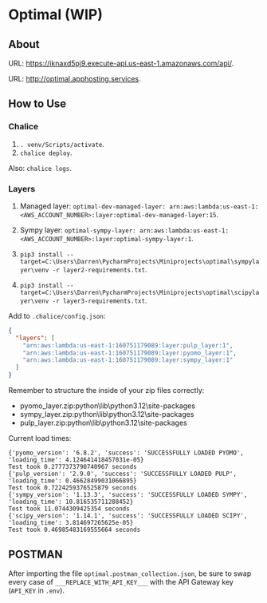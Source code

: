# Optimal (WIP)

## About

URL: https://iknaxd5pj9.execute-api.us-east-1.amazonaws.com/api/.

URL: http://optimal.apphosting.services.

## How to Use

### Chalice

1. `. venv/Scripts/activate`.
2. `chalice deploy`.

Also: `chalice logs`.

### Layers

1. Managed layer: `optimal-dev-managed-layer: arn:aws:lambda:us-east-1:<AWS_ACCOUNT_NUMBER>:layer:optimal-dev-managed-layer:15`.
2. Sympy layer: `optimal-sympy-layer: arn:aws:lambda:us-east-1:<AWS_ACCOUNT_NUMBER>:layer:optimal-sympy-layer:1`.


1. `pip3 install --target=C:\Users\Darren\PycharmProjects\Miniprojects\optimal\sympylayer\venv -r layer2-requirements.txt`. 
2. `pip3 install --target=C:\Users\Darren\PycharmProjects\Miniprojects\optimal\scipylayer\venv -r layer3-requirements.txt`.


Add to `.chalice/config.json`:
```json
{
  "layers": [
    "arn:aws:lambda:us-east-1:160751179089:layer:pulp_layer:1",
    "arn:aws:lambda:us-east-1:160751179089:layer:pyomo_layer:1",
    "arn:aws:lambda:us-east-1:160751179089:layer:sympy_layer:1"
  ]
}
```

Remember to structure the inside of your zip files correctly:
* pyomo_layer.zip:python\lib\python3.12\site-packages
* sympy_layer.zip:python\lib\python3.12\site-packages
* pulp_layer.zip:python\lib\python3.12\site-packages

Current load times:
```shell
{'pyomo_version': '6.8.2', 'success': 'SUCCESSFULLY LOADED PYOMO', 'loading_time': 4.124641418457031e-05}
Test took 0.2777373790740967 seconds
{'pulp_version': '2.9.0', 'success': 'SUCCESSFULLY LOADED PULP', 'loading_time': 0.46628499031066895}
Test took 0.7224259376525879 seconds
{'sympy_version': '1.13.3', 'success': 'SUCCESSFULLY LOADED SYMPY', 'loading_time': 10.816535711288452}
Test took 11.0744309425354 seconds
{'scipy_version': '1.14.1', 'success': 'SUCCESSFULLY LOADED SCIPY', 'loading_time': 3.814697265625e-05}
Test took 0.46985483169555664 seconds
```

## POSTMAN

After importing the file `optimal.postman_collection.json`, be sure to swap every case of `___REPLACE_WITH_API_KEY___` with the API Gateway key (`API_KEY` in `.env`).
